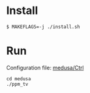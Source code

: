 # Install

```
$ MAKEFLAGS=-j ./install.sh
```

# Run

Configuration file: [medusa/Ctrl](medusa/Ctrl)

```
cd medusa
./ppm_tv
```